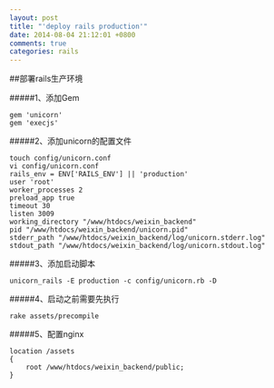 ```yaml
---
layout: post
title: "'deploy rails production'"
date: 2014-08-04 21:12:01 +0800
comments: true
categories: rails
---
```



##部署rails生产环境


#####1、添加Gem

```
gem 'unicorn'
gem 'execjs'
```

#####2、添加unicorn的配置文件

```
touch config/unicorn.conf
vi config/unicorn.conf
rails_env = ENV['RAILS_ENV'] || 'production'
user 'root'
worker_processes 2
preload_app true
timeout 30
listen 3009
working_directory "/www/htdocs/weixin_backend"
pid "/www/htdocs/weixin_backend/unicorn.pid"
stderr_path "/www/htdocs/weixin_backend/log/unicorn.stderr.log"
stdout_path "/www/htdocs/weixin_backend/log/unicorn.stdout.log"
```

#####3、添加启动脚本

```
unicorn_rails -E production -c config/unicorn.rb -D
```

#####4、启动之前需要先执行

```
rake assets/precompile
```

#####5、配置nginx

```
location /assets 
{
	root /www/htdocs/weixin_backend/public;
}
```